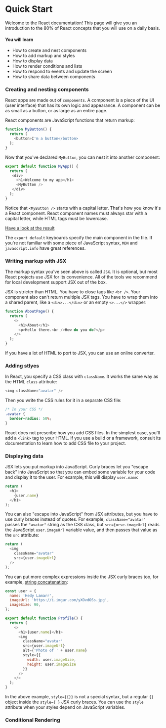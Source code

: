 # Quick Start

Welcome to the React documentation! This page will give you an
introduction to the 80% of React concepts that you will use on a daily
basis.

#### You will learn

* How to create and nest components
* How to add markup and styles
* How to display data
* How to render conditions and lists
* How to respond to events and update the screen
* How to share data between components

### Creating and nesting components

React apps are made out of `components`. A component is a piece of the
UI (user interface) that has its own logic and appearance. A component
can be as small as a button, or as large as an entire page.

React components are JavaScript functions that return markup:

```typescript
function MyButton() {
  return (
    <button>I'm a button</button>
  );
}
```

Now that you've declared `MyButton`, you can nest it into another component:

```typescript
export default function MyApp() {
  return (
   <div>
     <h1>Welcome to my app</h1>
     <MyButton />
   </div>
  );
}
```

Notice that `<MyButton />` starts with a capital letter. That's how you know it's a React component. React component names must always star with a capital letter, while HTML tags must be lowercase.

[Have a look at the result](https://codesandbox.io/s/ieh8uf?file=%2FApp.js&utm_medium=sandpack)

The `export default` keyboards specify the main component in the file. If you're not familiar with some piece of JavaScript syntax, `MDN` and `javascript.info` have great references.

### Writing markup with JSX

The markup syntax you've seen above is called `JSX`. It is optional, but most React projects use JSX for its convenience. All of the tools we recommend for local development support JSX out of the box.

JSX is stricter than HTML. You have to close tags like `<br />`. Your component also can't return multiple JSX tags. You have to wrap them into a shared parent, like a `<div>...</div>` or an empty `<>...</>` wrapper:

```javascript
function AboutPage() {
  return (
    <>
      <h1>About</h1>
      <p>Hello there.<br />How do you do?</p>
    </>
  );
}
```

If you have a lot of HTML to port to JSX, you can use an online converter.

### Adding stlyes

In React, you specify a CSS class with `className`. It works the same way as the HTML `class` attribute:

```javascript
<img className="avatar" />
```

Then you write the CSS rules for it in a separate CSS file:

```css
/* In your CSS */
.avatar {
  border-radius: 50%;
}
```

React does not prescribe how you add CSS files. In the simplest case, you'll add a `<link>` tag to your HTML. If you use a build or a framework, consult its documentation to learn how to add CSS file to your project.

### Displaying data

JSX lets you put markup into JavaScript. Curly braces let you "escape back" into JavaScript so that you can embed some variable for your code and display it to the user. For example, this will display `user.name`:

```javascript
return (
  <h1>
    {user.name}
  </h1>
);
```

You can also "escape into JavaScript" from JSX attributes, but you have to use curly braces instead of quotes. For example, `className="avatar"` passes the `"avatar"` string as the CSS class, but `src={urse.imageUrl}` reads the JavaScript `user.imageUrl` variable value, and then passes that value as the `src` attribute:

```javascript
return (
  <img
    className="avatar"
    src={user.imageUrl}
  />
);
```

You can put more complex expressions inside the JSX curly braces too, for example, [string concatenation](https://codesandbox.io/s/15oriv?file=%2FApp.js&utm_medium=sandpack):

```javascript
const user = {
  name: 'Hedy Lamarr',
  imageUrl: 'https://i.imgur.com/yXOvdOSs.jpg',
  imageSize: 90,
};

export default function Profile() {
  return (
    <>
      <h1>{user.name}</h1>
      <img
        className="avatar"
        src={user.imageUrl}
        alt={'Photo of ' + user.name}
        style={{
          width: user.imageSize,
          height: user.imageSize
        }}
      />
    </>
  );
}
```

In the above example, `style={{}}` is not a special syntax, but a regular `{}` object inside the `style={ }` JSX curly braces. You can use the `style` attribute when your styles depend on JavaScript variables.

### Conditional Rendering












